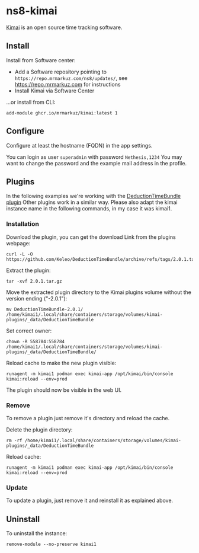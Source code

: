 # ns8-kimai

[Kimai](https://www.kimai.org/) is an open source time tracking software.

## Install

Install from Software center:

  - Add a Software repository pointing to `https://repo.mrmarkuz.com/ns8/updates/`, see https://repo.mrmarkuz.com for instructions
  - Install Kimai via Software Center

...or install from CLI:

    add-module ghcr.io/mrmarkuz/kimai:latest 1

## Configure

Configure at least the hostname (FQDN) in the app settings.

You can login as user `superadmin` with password `Nethesis,1234`
You may want to change the password and the example mail address in the profile.

## Plugins

In the following examples we're working with the [DeductionTimeBundle plugin](https://www.kimai.org/store/keleo-deduction-time-bundle.html)
Other plugins work in a similar way.
Please also adapt the kimai instance name in the following commands, in my case it was kimai1.

### Installation

Download the plugin, you can get the download Link from the plugins webpage:

    curl -L -O https://github.com/Keleo/DeductionTimeBundle/archive/refs/tags/2.0.1.tar.gz

Extract the plugin:

    tar -xvf 2.0.1.tar.gz

Move the extracted plugin directory to the Kimai plugins volume without the version ending ("-2.0.1"):

    mv DeductionTimeBundle-2.0.1/ /home/kimai1/.local/share/containers/storage/volumes/kimai-plugins/_data/DeductionTimeBundle

Set correct owner:

    chown -R 558784:558784 /home/kimai1/.local/share/containers/storage/volumes/kimai-plugins/_data/DeductionTimeBundle/

Reload cache to make the new plugin visible:

    runagent -m kimai1 podman exec kimai-app /opt/kimai/bin/console kimai:reload --env=prod

The plugin should now be visible in the web UI.

### Remove

To remove a plugin just remove it's directory and reload the cache.

Delete the plugin directory:

    rm -rf /home/kimai1/.local/share/containers/storage/volumes/kimai-plugins/_data/DeductionTimeBundle

Reload cache:
    
    runagent -m kimai1 podman exec kimai-app /opt/kimai/bin/console kimai:reload --env=prod

### Update

To update a plugin, just remove it and reinstall it as explained above.

## Uninstall

To uninstall the instance:

    remove-module --no-preserve kimai1
